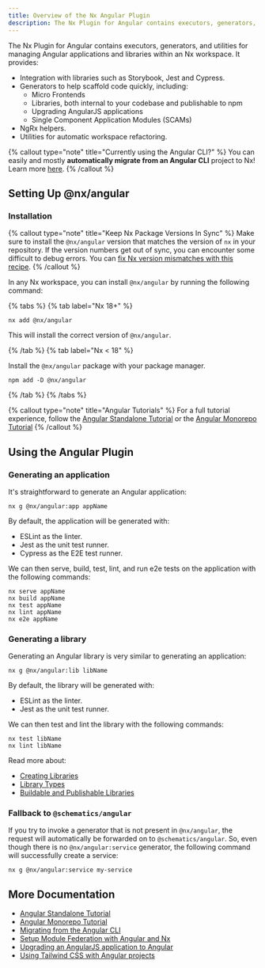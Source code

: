 ```yaml
---
title: Overview of the Nx Angular Plugin
description: The Nx Plugin for Angular contains executors, generators, and utilities for managing Angular applications and libraries within an Nx workspace.
---
```


The Nx Plugin for Angular contains executors, generators, and utilities for managing Angular applications and libraries
within an Nx workspace. It provides:

- Integration with libraries such as Storybook, Jest and Cypress.
- Generators to help scaffold code quickly, including:
  - Micro Frontends
  - Libraries, both internal to your codebase and publishable to npm
  - Upgrading AngularJS applications
  - Single Component Application Modules (SCAMs)
- NgRx helpers.
- Utilities for automatic workspace refactoring.

{% callout type="note" title="Currently using the Angular CLI?" %}
You can easily and mostly **automatically migrate from an Angular CLI** project to Nx! Learn
more [here](/recipes/angular/migration/angular).
{% /callout %}

## Setting Up @nx/angular

### Installation

{% callout type="note" title="Keep Nx Package Versions In Sync" %}
Make sure to install the `@nx/angular` version that matches the version of `nx` in your repository. If the version numbers get out of sync, you can encounter some difficult to debug errors. You can [fix Nx version mismatches with this recipe](/recipes/tips-n-tricks/keep-nx-versions-in-sync).
{% /callout %}

In any Nx workspace, you can install `@nx/angular` by running the following command:

{% tabs %}
{% tab label="Nx 18+" %}

```shell {% skipRescope=true %}
nx add @nx/angular
```

This will install the correct version of `@nx/angular`.

{% /tab %}
{% tab label="Nx < 18" %}

Install the `@nx/angular` package with your package manager.

```shell
npm add -D @nx/angular
```

{% /tab %}
{% /tabs %}

{% callout type="note" title="Angular Tutorials" %}
For a full tutorial experience, follow the [Angular Standalone Tutorial](/getting-started/tutorials/angular-standalone-tutorial) or the [Angular Monorepo Tutorial](/getting-started/tutorials/angular-monorepo-tutorial)
{% /callout %}

## Using the Angular Plugin

### Generating an application

It's straightforward to generate an Angular application:

```shell
nx g @nx/angular:app appName
```

By default, the application will be generated with:

- ESLint as the linter.
- Jest as the unit test runner.
- Cypress as the E2E test runner.

We can then serve, build, test, lint, and run e2e tests on the application with the following commands:

```shell
nx serve appName
nx build appName
nx test appName
nx lint appName
nx e2e appName
```

### Generating a library

Generating an Angular library is very similar to generating an application:

```shell
nx g @nx/angular:lib libName
```

By default, the library will be generated with:

- ESLint as the linter.
- Jest as the unit test runner.

We can then test and lint the library with the following commands:

```shell
nx test libName
nx lint libName
```

Read more about:

- [Creating Libraries](/concepts/more-concepts/creating-libraries)
- [Library Types](/concepts/more-concepts/library-types)
- [Buildable and Publishable Libraries](/concepts/more-concepts/buildable-and-publishable-libraries)

### Fallback to `@schematics/angular`

If you try to invoke a generator that is not present in `@nx/angular`, the request will automatically be forwarded on
to `@schematics/angular`. So, even though there is no `@nx/angular:service` generator, the following command will
successfully create a service:

```shell
nx g @nx/angular:service my-service
```

## More Documentation

- [Angular Standalone Tutorial](/getting-started/tutorials/angular-standalone-tutorial)
- [Angular Monorepo Tutorial](/getting-started/tutorials/angular-monorepo-tutorial)
- [Migrating from the Angular CLI](/recipes/angular/migration/angular)
- [Setup Module Federation with Angular and Nx](/concepts/module-federation/faster-builds-with-module-federation)
- [Upgrading an AngularJS application to Angular](/recipes/angular/migration/angularjs)
- [Using Tailwind CSS with Angular projects](/recipes/angular/using-tailwind-css-with-angular-projects)

